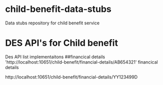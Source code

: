 # child-benefit-data-stubs

Data stubs repository for child benefit service


# DES API's for Child benefit
 
Des API list implementaitons
##financical details
'http://localhost:10651/child-benefit/financial-details/AB654321'
 financical details 


http://localhost:10651/child-benefit/financial-details/YY123499D

